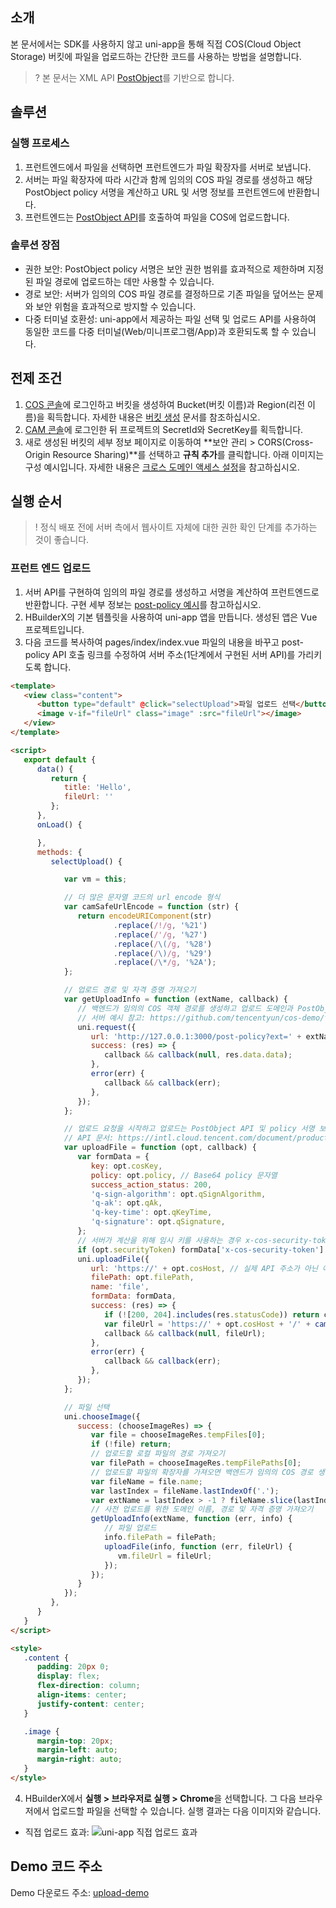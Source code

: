 ## 소개
본 문서에서는 SDK를 사용하지 않고 uni-app을 통해 직접 COS(Cloud Object Storage) 버킷에 파일을 업로드하는 간단한 코드를 사용하는 방법을 설명합니다.

>? 본 문서는 XML API [PostObject](https://intl.cloud.tencent.com/document/product/436/14690)를 기반으로 합니다.
>

## 솔루션

### 실행 프로세스

1. 프런트엔드에서 파일을 선택하면 프런트엔드가 파일 확장자를 서버로 보냅니다.
2. 서버는 파일 확장자에 따라 시간과 함께 임의의 COS 파일 경로를 생성하고 해당 PostObject policy 서명을 계산하고 URL 및 서명 정보를 프런트엔드에 반환합니다.
3. 프런트엔드는 [PostObject API](https://intl.cloud.tencent.com/document/product/436/14690)를 호출하여 파일을 COS에 업로드합니다.

### 솔루션 장점

- 권한 보안: PostObject policy 서명은 보안 권한 범위를 효과적으로 제한하며 지정된 파일 경로에 업로드하는 데만 사용할 수 있습니다.
- 경로 보안: 서버가 임의의 COS 파일 경로를 결정하므로 기존 파일을 덮어쓰는 문제와 보안 위험을 효과적으로 방지할 수 있습니다.
- 다중 터미널 호환성: uni-app에서 제공하는 파일 선택 및 업로드 API를 사용하여 동일한 코드를 다중 터미널(Web/미니프로그램/App)과 호환되도록 할 수 있습니다.


## 전제 조건

1. [COS 콘솔](https://console.cloud.tencent.com/cos5)에 로그인하고 버킷을 생성하여 Bucket(버킷 이름)과 Region(리전 이름)을 획득합니다. 자세한 내용은 [버킷 생성](https://intl.cloud.tencent.com/document/product/436/13309) 문서를 참조하십시오.
2. [CAM 콘솔](https://console.cloud.tencent.com/cam/capi)에 로그인한 뒤 프로젝트의 SecretId와 SecretKey를 획득합니다.
3. 새로 생성된 버킷의 세부 정보 페이지로 이동하여 **보안 관리 > CORS(Cross-Origin Resource Sharing)**를 선택하고 **규칙 추가**를 클릭합니다. 아래 이미지는 구성 예시입니다. 자세한 내용은 [크로스 도메인 액세스 설정](https://intl.cloud.tencent.com/document/product/436/13318)을 참고하십시오.



## 실행 순서

>! 정식 배포 전에 서버 측에서 웹사이트 자체에 대한 권한 확인 단계를 추가하는 것이 좋습니다.
>

### 프런트 엔드 업로드

1. 서버 API를 구현하여 임의의 파일 경로를 생성하고 서명을 계산하여 프런트엔드로 반환합니다. 구현 세부 정보는 [post-policy 예시](https://github.com/tencentyun/cos-demo/tree/main/server/post-policy/)를 참고하십시오.
2. HBuilderX의 기본 템플릿을 사용하여 uni-app 앱을 만듭니다.
생성된 앱은 Vue 프로젝트입니다.
3. 다음 코드를 복사하여 pages/index/index.vue 파일의 내용을 바꾸고 post-policy API 호출 링크를 수정하여 서버 주소(1단계에서 구현된 서버 API)를 가리키도록 합니다.
```html
<template>
   <view class="content">
      <button type="default" @click="selectUpload">파일 업로드 선택</button>
      <image v-if="fileUrl" class="image" :src="fileUrl"></image>
   </view>
</template>

<script>
   export default {
      data() {
         return {
            title: 'Hello',
            fileUrl: ''
         };
      },
      onLoad() {

      },
      methods: {
         selectUpload() {

            var vm = this;

            // 더 많은 문자열 코드의 url encode 형식
            var camSafeUrlEncode = function (str) {
               return encodeURIComponent(str)
                       .replace(/!/g, '%21')
                       .replace(/'/g, '%27')
                       .replace(/\(/g, '%28')
                       .replace(/\)/g, '%29')
                       .replace(/\*/g, '%2A');
            };

            // 업로드 경로 및 자격 증명 가져오기
            var getUploadInfo = function (extName, callback) {
               // 백엔드가 임의의 COS 객체 경로를 생성하고 업로드 도메인과 PostObject API에 필요한 policy 서명을 반환할 수 있도록 파일 확장자 전달
               // 서버 예시 참고: https://github.com/tencentyun/cos-demo/tree/main/server/post-policy
               uni.request({
                  url: 'http://127.0.0.1:3000/post-policy?ext=' + extName,
                  success: (res) => {
                     callback && callback(null, res.data.data);
                  },
                  error(err) {
                     callback && callback(err);
                  },
               });
            };

            // 업로드 요청을 시작하고 업로드는 PostObject API 및 policy 서명 보호 사용
            // API 문서: https://intl.cloud.tencent.com/document/product/436/14690#.E7.AD.BE.E5.90.8D.E4.BF.9D.E6.8A.A4
            var uploadFile = function (opt, callback) {
               var formData = {
                  key: opt.cosKey,
                  policy: opt.policy, // Base64 policy 문자열
                  success_action_status: 200,
                  'q-sign-algorithm': opt.qSignAlgorithm,
                  'q-ak': opt.qAk,
                  'q-key-time': opt.qKeyTime,
                  'q-signature': opt.qSignature,
               };
               // 서버가 계산을 위해 임시 키를 사용하는 경우 x-cos-security-token 전달 필요
               if (opt.securityToken) formData['x-cos-security-token'] = opt.securityToken;
               uni.uploadFile({
                  url: 'https://' + opt.cosHost, // 실제 API 주소가 아닌 예시
                  filePath: opt.filePath,
                  name: 'file',
                  formData: formData,
                  success: (res) => {
                     if (![200, 204].includes(res.statusCode)) return callback && callback(res);
                     var fileUrl = 'https://' + opt.cosHost + '/' + camSafeUrlEncode(opt.cosKey).replace(/%2F/g, '/');
                     callback && callback(null, fileUrl);
                  },
                  error(err) {
                     callback && callback(err);
                  },
               });
            };

            // 파일 선택
            uni.chooseImage({
               success: (chooseImageRes) => {
                  var file = chooseImageRes.tempFiles[0];
                  if (!file) return;
                  // 업로드할 로컬 파일의 경로 가져오기
                  var filePath = chooseImageRes.tempFilePaths[0];
                  // 업로드할 파일의 확장자를 가져오면 백엔드가 임의의 COS 경로 생성
                  var fileName = file.name;
                  var lastIndex = fileName.lastIndexOf('.');
                  var extName = lastIndex > -1 ? fileName.slice(lastIndex + 1) : '';
                  // 사전 업로드를 위한 도메인 이름, 경로 및 자격 증명 가져오기
                  getUploadInfo(extName, function (err, info) {
                     // 파일 업로드
                     info.filePath = filePath;
                     uploadFile(info, function (err, fileUrl) {
                        vm.fileUrl = fileUrl;
                     });
                  });
               }
            });
         },
      }
   }
</script>

<style>
   .content {
      padding: 20px 0;
      display: flex;
      flex-direction: column;
      align-items: center;
      justify-content: center;
   }

   .image {
      margin-top: 20px;
      margin-left: auto;
      margin-right: auto;
   }
</style>
```
4. HBuilderX에서 **실행 > 브라우저로 실행 > Chrome**을 선택합니다. 그 다음 브라우저에서 업로드할 파일을 선택할 수 있습니다.
실행 결과는 다음 이미지와 같습니다.

 - 직접 업로드 효과:
![uni-app 직접 업로드 효과](https://qcloudimg.tencent-cloud.cn/raw/ef40cb5ea3ce5a0586dd1a70d6b2d4ad.jpg)

##  Demo 코드 주소

Demo 다운로드 주소: [upload-demo](https://github.com/tencentyun/cos-demo/tree/main/uni-app/upload-demo)

